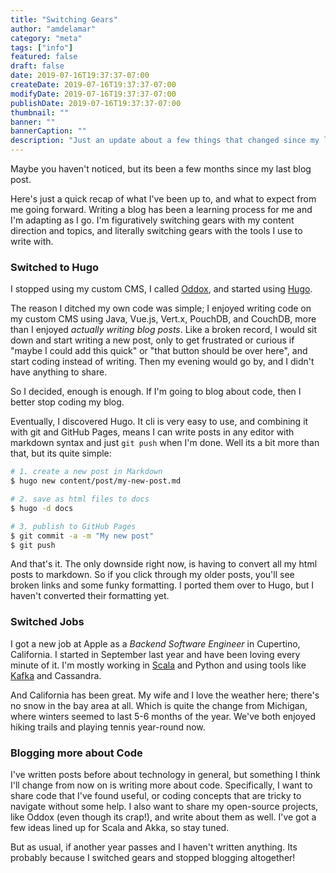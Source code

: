 ```yaml
---
title: "Switching Gears"
author: "amdelamar"
category: "meta"
tags: ["info"]
featured: false
draft: false
date: 2019-07-16T19:37:37-07:00
createDate: 2019-07-16T19:37:37-07:00
modifyDate: 2019-07-16T19:37:37-07:00
publishDate: 2019-07-16T19:37:37-07:00
thumbnail: ""
banner: ""
bannerCaption: ""
description: "Just an update about a few things that changed since my last post a year ago."
---
```


Maybe you haven't noticed, but its been a few months since my last blog post.

Here's just a quick recap of what I've been up to, and what to expect from me going forward. Writing a blog has been a learning process
for me and I'm adapting as I go. I'm figuratively switching gears with my content direction and topics, and literally switching gears
with the tools I use to write with.

### Switched to Hugo

I stopped using my custom CMS, I called [Oddox](https://github.com/amdelamar/oddox-server), and started using [Hugo](https://gohugo.io).

The reason I ditched my own code was simple; I enjoyed writing code on my custom CMS using Java, Vue.js, Vert.x, PouchDB, and CouchDB,
more than I enjoyed _actually writing blog posts_. Like a broken record, I would sit down and start writing a new post, only to get
frustrated or curious if "maybe I could add this quick" or "that button should be over here", and start coding instead of writing.
Then my evening would go by, and I didn't have anything to share.

So I decided, enough is enough. If I'm going to blog about code, then I better stop coding my blog.

Eventually, I discovered Hugo. It cli is very easy to use, and combining it with git and GitHub Pages, means I can write posts in any editor
with markdown syntax and just `git push` when I'm done. Well its a bit more than that, but its quite simple:

```bash
# 1. create a new post in Markdown
$ hugo new content/post/my-new-post.md

# 2. save as html files to docs
$ hugo -d docs

# 3. publish to GitHub Pages
$ git commit -a -m "My new post"
$ git push
```

And that's it. The only downside right now, is having to convert all my html posts to markdown. So if you click through my older posts,
you'll see broken links and some funky formatting. I ported them over to Hugo, but I haven't converted their formatting yet.

### Switched Jobs

I got a new job at Apple as a *Backend Software Engineer* in Cupertino, California. I started in September last year and have been loving
every minute of it. I'm mostly working in [Scala](https://www.scala-lang.org/) and Python and using tools like [Kafka](https://kafka.apache.org/) and Cassandra.

And California has been great. My wife and I love the weather here; there's no snow in the bay area at all. Which is quite
the change from Michigan, where winters seemed to last 5-6 months of the year. We've both enjoyed hiking trails and playing tennis
year-round now.

### Blogging more about Code

I've written posts before about technology in general, but something I think I'll change from now on is writing more about code. Specifically,
I want to share code that I've found useful, or coding concepts that are tricky to navigate without some help. I also want to share my open-source
projects, like Oddox (even though its crap!), and write about them as well. I've got a few ideas lined up for Scala and Akka, so stay tuned.

But as usual, if another year passes and I haven't written anything. Its probably because I switched gears and stopped blogging altogether!
